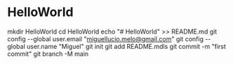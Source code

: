 # HelloWorld

mkdir HelloWorld
cd HelloWorld
echo "# HelloWorld" >> README.md
git config --global user.email "miguellucio.melo@gmail.com"
git config --global user.name "Miguel"
git init
git add README.mdls
git commit -m "first commit"
git branch -M main

